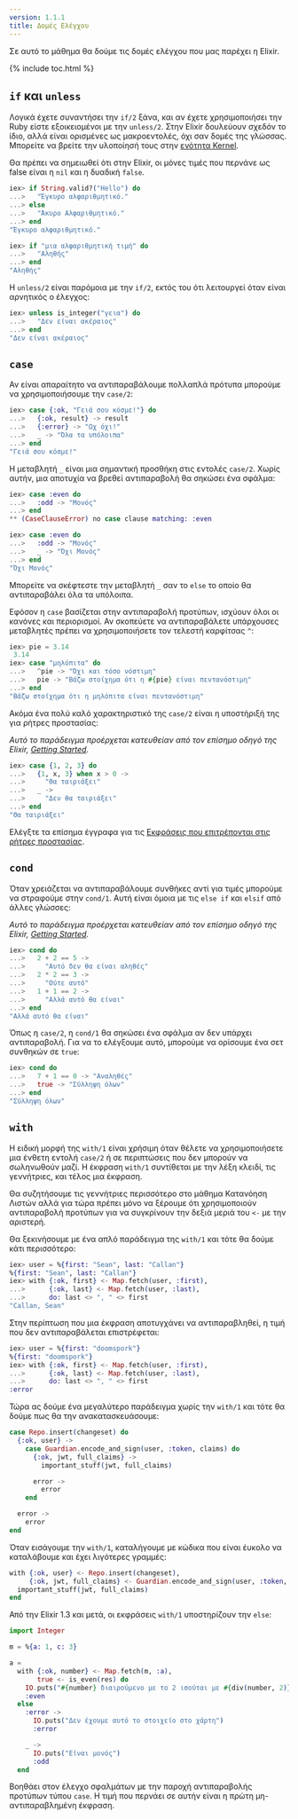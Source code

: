 ```yaml
---
version: 1.1.1
title: Δομές Ελέγχου
---
```


Σε αυτό το μάθημα θα δούμε τις δομές ελέγχου που μας παρέχει η Elixir.

{% include toc.html %}

## `if` και `unless`

Λογικά έχετε συναντήσει την `if/2` ξάνα, και αν έχετε χρησιμοποιήσει την Ruby είστε εξοικειομένοι με την `unless/2`.  Στην Elixir δουλεύουν σχεδόν το ίδιο, αλλά είναι ορισμένες ως μακροεντολές, όχι σαν δομές της γλώσσας.  Μπορείτε να βρείτε την υλοποίησή τους στην [ενότητα Kernel](https://hexdocs.pm/elixir/Kernel.html).

Θα πρέπει να σημειωθεί ότι στην Elixir, οι μόνες τιμές που περνάνε ως false είναι η `nil` και η δυαδική `false`.

```elixir
iex> if String.valid?("Hello") do
...>   "Έγκυρο αλφαριθμητικό."
...> else
...>   "Άκυρο Αλφαριθμητικό."
...> end
"Έγκυρο αλφαριθμητικό."

iex> if "μια αλφαριθμητική τιμή" do
...>   "Αληθής"
...> end
"Αληθής"
```

Η `unless/2` είναι παρόμοια με την `if/2`, εκτός του ότι λειτουργεί όταν είναι αρνητικός ο έλεγχος:

```elixir
iex> unless is_integer("γεια") do
...>   "Δεν είναι ακέραιος"
...> end
"Δεν είναι ακέραιος"
```

## `case`

Αν είναι απαραίτητο να αντιπαραβάλουμε πολλαπλά πρότυπα μπορούμε να χρησιμοποιήσουμε την `case/2`:

```elixir
iex> case {:ok, "Γειά σου κόσμε!"} do
...>   {:ok, result} -> result
...>   {:error} -> "Ωχ όχι!"
...>   _ -> "Όλα τα υπόλοιπα"
...> end
"Γειά σου κόσμε!"
```

Η μεταβλητή `_` είναι μια σημαντική προσθήκη στις εντολές `case/2`.  Χωρίς αυτήν, μια αποτυχία να βρεθεί αντιπαραβολή θα σηκώσει ένα σφάλμα:

```elixir
iex> case :even do
...>   :odd -> "Μονός"
...> end
** (CaseClauseError) no case clause matching: :even

iex> case :even do
...>   :odd -> "Μονός"
...>   _ -> "Όχι Μονός"
...> end
"Όχι Μονός"
```

Μπορείτε να σκέφτεστε την μεταβλητή `_` σαν το `else` το οποίο θα αντιπαραβάλει όλα τα υπόλοιπα.

Εφόσον η `case` βασίζεται στην αντιπαραβολή προτύπων, ισχύουν όλοι οι κανόνες και περιορισμοί.  Αν σκοπεύετε να αντιπαραβάλετε υπάρχουσες μεταβλητές πρέπει να χρησιμοποιήσετε τον τελεστή καρφίτσας `^`:

```elixir
iex> pie = 3.14
 3.14
iex> case "μηλόπιτα" do
...>   ^pie -> "Όχι και τόσο νόστιμη"
...>   pie -> "Βάζω στοίχημα ότι η #{pie} είναι πεντανόστιμη"
...> end
"Βάζω στοίχημα ότι η μηλόπιτα είναι πεντανόστιμη"
```

Ακόμα ένα πολύ καλό χαρακτηριστικό της `case/2` είναι η υποστήριξή της για ρήτρες προστασίας:

_Αυτό το παράδειγμα προέρχεται κατευθείαν από τον επίσημο οδηγό της Elixir, [Getting Started](http://elixir-lang.org/getting-started/case-cond-and-if.html#case)._

```elixir
iex> case {1, 2, 3} do
...>   {1, x, 3} when x > 0 ->
...>     "Θα ταιριάξει"
...>   _ ->
...>     "Δεν θα ταιριάξει"
...> end
"Θα ταιριάξει"
```

Ελέγξτε τα επίσημα έγγραφα για τις [Εκφράσεις που επιτρέπονται στις ρήτρες προστασίας](https://hexdocs.pm/elixir/guards.html#list-of-allowed-expressions).

## `cond`

Όταν χρειάζεται να αντιπαραβάλουμε συνθήκες αντί για τιμές μπορούμε να στραφούμε στην `cond/1`.  Αυτή είναι όμοια με τις `else if` και `elsif` από άλλες γλώσσες:

_Αυτό το παράδειγμα προέρχεται κατευθείαν από τον επίσημο οδηγό της Elixir, [Getting Started](http://elixir-lang.org/getting-started/case-cond-and-if.html#cond)._

```elixir
iex> cond do
...>   2 + 2 == 5 ->
...>     "Αυτό δεν θα είναι αληθές"
...>   2 * 2 == 3 ->
...>     "Ούτε αυτό"
...>   1 + 1 == 2 ->
...>     "Αλλά αυτό θα είναι"
...> end
"Αλλά αυτό θα είναι"
```

Όπως η `case/2`, η `cond/1` θα σηκώσει ένα σφάλμα αν δεν υπάρχει αντιπαραβολή.  Για να το ελέγξουμε αυτό, μπορούμε να ορίσουμε ένα σετ συνθηκών σε `true`:

```elixir
iex> cond do
...>   7 + 1 == 0 -> "Αναληθές"
...>   true -> "Σύλληψη όλων"
...> end
"Σύλληψη όλων"
```

## `with`

Η ειδική μορφή της `with/1` είναι χρήσιμη όταν θέλετε να χρησιμοποιήσετε μια ένθετη εντολή `case/2` ή σε περιπτώσεις που δεν μπορούν να σωληνωθούν μαζί.  H έκφραση `with/1` συντίθεται με την λέξη κλειδί, τις γεννήτριες, και τέλος μια έκφραση.

Θα συζητήσουμε τις γεννήτριες περισσότερο στο μάθημα Κατανόηση Λιστών αλλά για τώρα πρέπει μόνο να ξέρουμε ότι χρησιμοποιούν αντιπαραβολή προτύπων για να συγκρίνουν την δεξιά μεριά του `<-` με την αριστερή.

Θα ξεκινήσουμε με ένα απλό παράδειγμα της `with/1` και τότε θα δούμε κάτι περισσότερο:

```elixir
iex> user = %{first: "Sean", last: "Callan"}
%{first: "Sean", last: "Callan"}
iex> with {:ok, first} <- Map.fetch(user, :first),
...>      {:ok, last} <- Map.fetch(user, :last),
...>      do: last <> ", " <> first
"Callan, Sean"
```

Στην περίπτωση που μια έκφραση αποτυγχάνει να αντιπαραβληθεί, η τιμή που δεν αντιπαραβάλεται επιστρέφεται:

```elixir
iex> user = %{first: "doomspork"}
%{first: "doomspork"}
iex> with {:ok, first} <- Map.fetch(user, :first),
...>      {:ok, last} <- Map.fetch(user, :last),
...>      do: last <> ", " <> first
:error
```

Τώρα ας δούμε ένα μεγαλύτερο παράδειγμα χωρίς την `with/1` και τότε θα δούμε πως θα την ανακατασκευάσουμε:

```elixir
case Repo.insert(changeset) do
  {:ok, user} ->
    case Guardian.encode_and_sign(user, :token, claims) do
      {:ok, jwt, full_claims} ->
        important_stuff(jwt, full_claims)

      error ->
        error
    end

  error ->
    error
end
```

Όταν εισάγουμε την `with/1`, καταλήγουμε με κώδικα που είναι έυκολο να καταλάβουμε και έχει λιγότερες γραμμές:

```elixir
with {:ok, user} <- Repo.insert(changeset),
     {:ok, jwt, full_claims} <- Guardian.encode_and_sign(user, :token, claims) do
  important_stuff(jwt, full_claims)
end
```


Από την Elixir 1.3 και μετά, οι εκφράσεις `with/1` υποστηρίζουν την `else`:

```elixir
import Integer

m = %{a: 1, c: 3}

a =
  with {:ok, number} <- Map.fetch(m, :a),
       true <- is_even(res) do
    IO.puts("#{number} διαιρούμενο με το 2 ισούται με #{div(number, 2)}")
    :even
  else
    :error ->
      IO.puts("Δεν έχουμε αυτό το στοιχείο στο χάρτη")
      :error

    _ ->
      IO.puts("Είναι μονός")
      :odd
  end
```

Βοηθάει στον έλεγχο σφαλμάτων με την παροχή αντιπαραβολής προτύπων τύπου `case`. Η τιμή που περνάει σε αυτήν είναι η πρώτη μη-αντιπαραβλημένη έκφραση.
